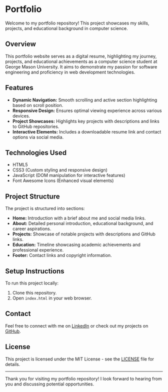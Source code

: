 # Portfolio

Welcome to my portfolio repository! This project showcases my skills, projects, and educational background in computer science.

## Overview

This portfolio website serves as a digital resume, highlighting my journey, projects, and educational achievements as a computer science student at George Mason University. It aims to demonstrate my passion for software engineering and proficiency in web development technologies.

## Features

- **Dynamic Navigation:** Smooth scrolling and active section highlighting based on scroll position.
- **Responsive Design:** Ensures optimal viewing experience across various devices.
- **Project Showcases:** Highlights key projects with descriptions and links to GitHub repositories.
- **Interactive Elements:** Includes a downloadable resume link and contact options via social media.

## Technologies Used

- HTML5
- CSS3 (Custom styling and responsive design)
- JavaScript (DOM manipulation for interactive features)
- Font Awesome Icons (Enhanced visual elements)

## Project Structure

The project is structured into sections:
- **Home:** Introduction with a brief about me and social media links.
- **About:** Detailed personal introduction, educational background, and career aspirations.
- **Projects:** Showcase of notable projects with descriptions and GitHub links.
- **Education:** Timeline showcasing academic achievements and professional experience.
- **Footer:** Contact links and copyright information.

## Setup Instructions

To run this project locally:
1. Clone this repository.
2. Open `index.html` in your web browser.

## Contact

Feel free to connect with me on [LinkedIn](https://www.linkedin.com/in/meena00/) or check out my projects on [GitHub](https://github.com/Meena00).

## License

This project is licensed under the MIT License - see the [LICENSE](LICENSE) file for details.

---

Thank you for visiting my portfolio repository! I look forward to hearing from you and discussing potential opportunities.

